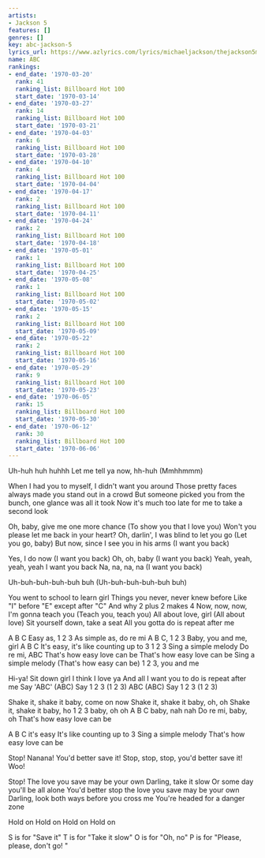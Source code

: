 ```yaml
---
artists:
- Jackson 5
features: []
genres: []
key: abc-jackson-5
lyrics_url: https://www.azlyrics.com/lyrics/michaeljackson/thejackson5medleyiwantyoubackabctheloveyousaveimmortalversion.html
name: ABC
rankings:
- end_date: '1970-03-20'
  rank: 41
  ranking_list: Billboard Hot 100
  start_date: '1970-03-14'
- end_date: '1970-03-27'
  rank: 14
  ranking_list: Billboard Hot 100
  start_date: '1970-03-21'
- end_date: '1970-04-03'
  rank: 6
  ranking_list: Billboard Hot 100
  start_date: '1970-03-28'
- end_date: '1970-04-10'
  rank: 4
  ranking_list: Billboard Hot 100
  start_date: '1970-04-04'
- end_date: '1970-04-17'
  rank: 2
  ranking_list: Billboard Hot 100
  start_date: '1970-04-11'
- end_date: '1970-04-24'
  rank: 2
  ranking_list: Billboard Hot 100
  start_date: '1970-04-18'
- end_date: '1970-05-01'
  rank: 1
  ranking_list: Billboard Hot 100
  start_date: '1970-04-25'
- end_date: '1970-05-08'
  rank: 1
  ranking_list: Billboard Hot 100
  start_date: '1970-05-02'
- end_date: '1970-05-15'
  rank: 2
  ranking_list: Billboard Hot 100
  start_date: '1970-05-09'
- end_date: '1970-05-22'
  rank: 2
  ranking_list: Billboard Hot 100
  start_date: '1970-05-16'
- end_date: '1970-05-29'
  rank: 9
  ranking_list: Billboard Hot 100
  start_date: '1970-05-23'
- end_date: '1970-06-05'
  rank: 15
  ranking_list: Billboard Hot 100
  start_date: '1970-05-30'
- end_date: '1970-06-12'
  rank: 30
  ranking_list: Billboard Hot 100
  start_date: '1970-06-06'
---
```



Uh-huh huh huhhh
Let me tell ya now, hh-huh
(Mmhhmmm)


When I had you to myself, I didn't want you around
Those pretty faces always made you stand out in a crowd
But someone picked you from the bunch, one glance was all it took
Now it's much too late for me to take a second look


Oh, baby, give me one more chance
(To show you that I love you)
Won't you please let me back in your heart?
Oh, darlin', I was blind to let you go
(Let you go, baby)
But now, since I see you in his arms
(I want you back)

Yes, I do now
(I want you back)
Oh, oh, baby
(I want you back)
Yeah, yeah, yeah, yeah
I want you back
Na, na, na, na
(I want you back)

Uh-buh-buh-buh-buh buh
(Uh-buh-buh-buh-buh buh)


You went to school to learn girl
Things you never, never knew before
Like "I" before "E" except after "C"
And why 2 plus 2 makes 4
Now, now, now, I'm gonna teach you
(Teach you, teach you)
All about love, girl
(All about love)
Sit yourself down, take a seat
All you gotta do is repeat after me


A B C
Easy as, 1 2 3
As simple as, do re mi
A B C, 1 2 3
Baby, you and me, girl
A B C
It's easy, it's like counting up to 3
1 2 3
Sing a simple melody
Do re mi, ABC
That's how easy love can be
That's how easy love can be
Sing a simple melody (That's how easy can be)
1 2 3, you and me

Hi-ya!
Sit down girl
I think I love ya
And all I want you to do is repeat after me
Say 'ABC' (ABC)
Say 1 2 3 (1 2 3)
ABC (ABC)
Say 1 2 3 (1 2 3)

Shake it, shake it baby, come on now
Shake it, shake it baby, oh, oh
Shake it, shake it baby, ho
1 2 3 baby, oh oh
A B C baby, nah nah
Do re mi, baby, oh
That's how easy love can be

A B C it's easy
It's like counting up to 3
Sing a simple melody
That's how easy love can be


Stop! Nanana! You'd better save it!
Stop, stop, stop, you'd better save it!
Woo!


Stop! The love you save may be your own
Darling, take it slow
Or some day you'll be all alone
You'd better stop the love you save may be your own
Darling, look both ways before you cross me
You're headed for a danger zone


Hold on
Hold on
Hold on
Hold on

S is for "Save it"
T is for "Take it slow"
O is for "Oh, no"
P is for "Please, please, don't go! "



